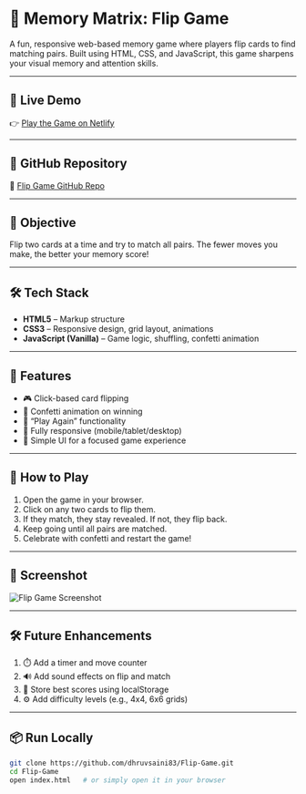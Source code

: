 # 🧠 Memory Matrix: Flip Game

A fun, responsive web-based memory game where players flip cards to find matching pairs. Built using HTML, CSS, and JavaScript, this game sharpens your visual memory and attention skills.

---

## 🔗 Live Demo

👉 [Play the Game on Netlify](https://eflipgame.netlify.app/)

---

## 📂 GitHub Repository

🔧 [Flip Game GitHub Repo](https://github.com/dhruvsaini83/Flip-Game)

---

## 🎯 Objective

Flip two cards at a time and try to match all pairs. The fewer moves you make, the better your memory score!

---

## 🛠️ Tech Stack

- **HTML5** – Markup structure  
- **CSS3** – Responsive design, grid layout, animations  
- **JavaScript (Vanilla)** – Game logic, shuffling, confetti animation  

---

## 🚀 Features

- 🎮 Click-based card flipping  
- 🎉 Confetti animation on winning  
- 🔁 “Play Again” functionality  
- 📱 Fully responsive (mobile/tablet/desktop)  
- 🧠 Simple UI for a focused game experience  

---

## 🧩 How to Play

1. Open the game in your browser.  
2. Click on any two cards to flip them.  
3. If they match, they stay revealed. If not, they flip back.  
4. Keep going until all pairs are matched.  
5. Celebrate with confetti and restart the game!

---
## 📸 Screenshot

![Flip Game Screenshot](screenshot.png)

---

## 🛠️ Future Enhancements

1. ⏱️ Add a timer and move counter
2. 🔊 Add sound effects on flip and match
3. 🧾 Store best scores using localStorage
4. ⚙️ Add difficulty levels (e.g., 4x4, 6x6 grids)

---

## 📦 Run Locally

```bash
git clone https://github.com/dhruvsaini83/Flip-Game.git
cd Flip-Game
open index.html   # or simply open it in your browser
